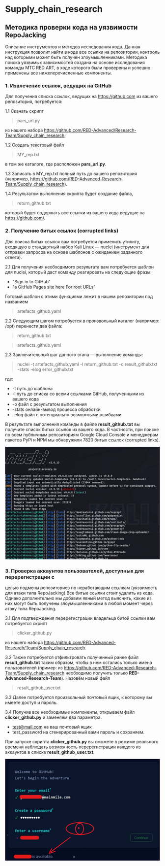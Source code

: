 # Supply_chain_research
## Методика проверки кода на уязвимости RepoJacking

Описание инструментов и методов исследования кода.
Данная инструкция позволит найти в коде все ссылки на репозитории, контроль над
которыми может быть получен злоумышленниками. Методика поиска уязвимых
зависимостей создана на основе исследования команды МТС RED ART, в ходе которого
были проверены и успешно применены все нижеперечисленные компоненты. 
### 1. Извлечение ссылок, ведущих на GitHub
Для получения списка ссылок, ведущих на https://github.com из вашего репозитория,
потребуется:

1.1 Cкачать скрипт
> pars_url.py

из нашего набора https://github.com/RED-Advanced/Research-Team/Supply_chain_research;

1.2 Создать текстовый файл
> MY_rep.txt

в том же каталоге, где расположен **pars_url.py**.

1.3 Записать в MY_rep.txt полный путь до вашего репозитория (например,
https://github.com/RED-Advanced-Research-Team/Supply_chain_research).

1.4 Результатом выполнения скрипта будет создание файла,
> return_github.txt

который будет содержать все ссылки из вашего кода ведущие на https://github.com/.
### 2. Получение битых ссылок (corrupted links)
Для поиска битых ссылок вам потребуется применить утилиту, входящую в стандартный
набор Kali Linux — nuclei (инструмент для отправки запросов на основе шаблонов с
ожиданием заданного ответа).

2.1 Для получения необходимого результата вам потребуется шаблон для nuclei, который
даст команду реагировать на следующие фразы:
+ "Sign in to GitHub"
+ "a GitHub Pages site here For root URLs"

Готовый шаблон с этими функциями лежит в нашем репозитории под
названием
> artefacts_github.yaml

2.2 Следующим шагом потребуется в произвольный каталог (например: /opt) перенести
два файла:
>return_github.txt

>artefacts_github.yaml

2.3 Заключительный шаг данного этапа — выполнение команды:
>nuclei -t artefacts_github.yaml -l return_github.txt -o result_github.txt -stats -elog error_github.txt

где: 
* -t путь до шаблона
* -l путь до списка со всеми ссылками GitHub, полученными из вашего кода
* -o файл с результатом выполнения
* -stats онлайн-вывод процесса обработки
* -elog файл с потенциально возможными ошибками

В результате выполнения команды в файле **result_github.txt** вы получите список битых
ссылок из вашего кода.
В частности, при поиске по всем публичным репозиториям Google Cloud Console и
менеджерам пакетов PyPi и NPM мы обнаружили 7820 битых ссылок (corrupted links).

![](/2.bmp)
### 3. Проверка аккаунтов пользователей, доступных для перерегистрации с
целью подмены репозиториев по неработающим ссылкам (уязвимость для
атаки типа RepoJacking)
Все битые ссылки стоит удалить из кода. Однако дополнительно мы добавим явный метод
выяснить, какие из них могут быть получены злоумышленниками в любой момент через
атаку типа RepoJacking.

3.1 Для подтверждения перерегистрации владельца битой ссылки вам потребуется скрипт
> clicker_github.py

из нашего набора https://github.com/RED-Advanced-Research/Team/Supply_chain_research.

3.2 Также потребуется отфильтровать полученный ранее файл **result_github.txt** таким
образом, чтобы в нем остались только имена пользователей (пример: из
https://github.com/RED-Advanced-Research-Team/Supply_chain_research необходимо
получить только **RED-Advanced-Research-Team**). Назовём новый файл
> result_github_user.txt

3.3 Далее потребуется произвольный почтовый ящик, к которому вы имеете доступ и
пароль.

3.4 Получив все необходимые компоненты, открываем файл **clicker_github.py** и заменяем
два параметра:
* test@mail.com на ваш почтовый ящик
* test_password на сгенерированный вами пароль и сохраняем.
  
При запуске скрипта **clicker_github.py** вы сможете в режиме реального времени наблюдать
возможность перерегистрации каждого из аккаунтов в списке **result_github_user.txt**.

![](/3.bmp)
